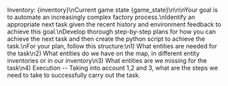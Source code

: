 Inventory: {inventory}\nCurrent game state {game_state}\n\n\nYour goal is to automate an increasingly complex factory process.\nIdentify an appropriate next task given the recent history and environment feedback to achieve this goal.\nDevelop thorough step-by-step plans for how you can achieve the next task and then create the python script to achieve the task.\nFor your plan, follow this structure:\n1) What entities are needed for the task\n2) What entities do we have on the map, in different entity inventories or in our inventory\n3) What entities are we missing for the task\n4) Execution -- Taking into account 1,2 and 3, what are the steps we need to take to successfully carry out the task.